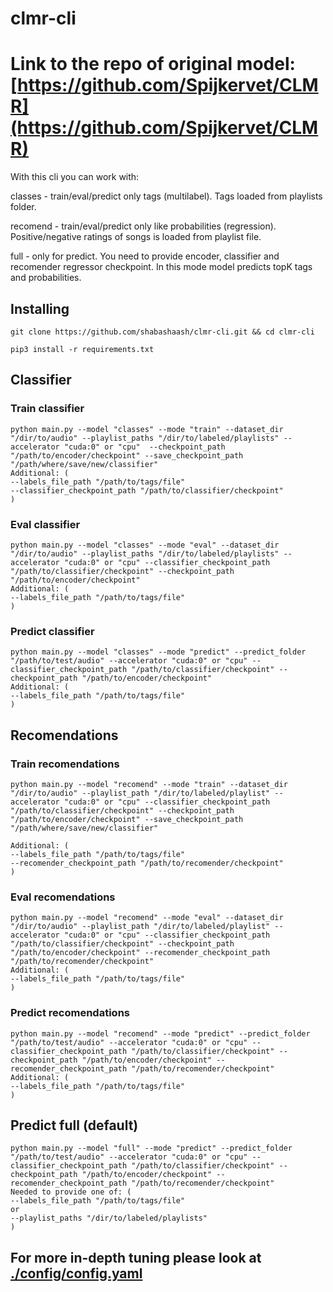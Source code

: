 # clmr-cli

# Link to the repo of original model: [https://github.com/Spijkervet/CLMR](https://github.com/Spijkervet/CLMR)

With this cli you can work with:

classes - train/eval/predict only tags (multilabel). Tags loaded from playlists folder.

recomend - train/eval/predict only like probabilities (regression). Positive/negative ratings of songs is loaded from playlist file.

full - only for predict. You need to provide encoder, classifier and recomender regressor checkpoint. In this mode model predicts topK tags and probabilities.


## Installing
```
git clone https://github.com/shabashaash/clmr-cli.git && cd clmr-cli

pip3 install -r requirements.txt
```


## Classifier
### Train classifier
```
python main.py --model "classes" --mode "train" --dataset_dir "/dir/to/audio" --playlist_paths "/dir/to/labeled/playlists" --accelerator "cuda:0" or "cpu"  --checkpoint_path "/path/to/encoder/checkpoint" --save_checkpoint_path "/path/where/save/new/classifier" 
Additional: ( 
--labels_file_path "/path/to/tags/file" 
--classifier_checkpoint_path "/path/to/classifier/checkpoint" 
) 
```

### Eval classifier
```
python main.py --model "classes" --mode "eval" --dataset_dir "/dir/to/audio" --playlist_paths "/dir/to/labeled/playlists" --accelerator "cuda:0" or "cpu" --classifier_checkpoint_path "/path/to/classifier/checkpoint" --checkpoint_path "/path/to/encoder/checkpoint"
Additional: ( 
--labels_file_path "/path/to/tags/file"
) 
```
### Predict classifier
```
python main.py --model "classes" --mode "predict" --predict_folder "/path/to/test/audio" --accelerator "cuda:0" or "cpu" --classifier_checkpoint_path "/path/to/classifier/checkpoint" --checkpoint_path "/path/to/encoder/checkpoint"
Additional: ( 
--labels_file_path "/path/to/tags/file"
) 
```

## Recomendations
### Train recomendations
```
python main.py --model "recomend" --mode "train" --dataset_dir "/dir/to/audio" --playlist_path "/dir/to/labeled/playlist" --accelerator "cuda:0" or "cpu" --classifier_checkpoint_path "/path/to/classifier/checkpoint" --checkpoint_path "/path/to/encoder/checkpoint" --save_checkpoint_path "/path/where/save/new/classifier"

Additional: ( 
--labels_file_path "/path/to/tags/file" 
--recomender_checkpoint_path "/path/to/recomender/checkpoint" 
) 
```

### Eval recomendations
```
python main.py --model "recomend" --mode "eval" --dataset_dir "/dir/to/audio" --playlist_path "/dir/to/labeled/playlist" --accelerator "cuda:0" or "cpu" --classifier_checkpoint_path "/path/to/classifier/checkpoint" --checkpoint_path "/path/to/encoder/checkpoint" --recomender_checkpoint_path "/path/to/recomender/checkpoint" 
Additional: ( 
--labels_file_path "/path/to/tags/file"
) 
```
### Predict recomendations
```
python main.py --model "recomend" --mode "predict" --predict_folder "/path/to/test/audio" --accelerator "cuda:0" or "cpu" --classifier_checkpoint_path "/path/to/classifier/checkpoint" --checkpoint_path "/path/to/encoder/checkpoint" --recomender_checkpoint_path "/path/to/recomender/checkpoint"
Additional: ( 
--labels_file_path "/path/to/tags/file"
) 
```

## Predict full (default)
```
python main.py --model "full" --mode "predict" --predict_folder "/path/to/test/audio" --accelerator "cuda:0" or "cpu" --classifier_checkpoint_path "/path/to/classifier/checkpoint" --checkpoint_path "/path/to/encoder/checkpoint" --recomender_checkpoint_path "/path/to/recomender/checkpoint"
Needed to provide one of: ( 
--labels_file_path "/path/to/tags/file"
or 
--playlist_paths "/dir/to/labeled/playlists"
) 
```

## For more in-depth tuning please look at [./config/config.yaml](./config/config.yaml)
